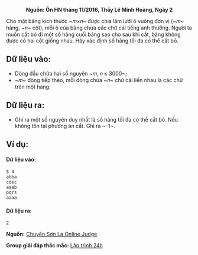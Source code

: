 **<center>Nguồn: Ôn HN tháng 11/2016, Thầy Lê Minh Hoàng, Ngày 2</center>**

Cho một bảng kích thước ~𝑚×𝑛~ được chia làm lưới ô vuông đơn vị (~𝑚~ hàng, ~𝑛~ cột), mỗi ô của bảng chứa các chữ cái tiếng anh thường. Người ta muốn cắt bỏ đi một số hàng cuối bảng sao cho sau khi cắt, bảng không được có hai cột giống nhau. Hãy xác định số hàng tối đa có thể cắt bỏ.

## Dữ liệu vào:
- Dòng đầu chứa hai số nguyên ~𝑚, 𝑛 ≤ 3000~;
- ~𝑚~ dòng tiếp theo, mỗi dòng chứa ~𝑛~ chữ cái liền nhau là các chữ trên một hàng.

## Dữ liệu ra:
- Ghi ra một số nguyên duy nhất là số hàng tối đa có thể cắt bỏ. Nếu không tồn tại phương án cắt. Ghi ra ~-1~.

## Ví dụ:
#### Dữ liệu vào:
```
5 4
abba
cdec
aaab
pqrs
aaaa
```

#### Dữ liệu ra:
```
2
```
**Nguồn:** [Chuyên Sơn La Online Judge](http://csloj.ddns.net/)

**Group giải đáp thắc mắc:** [Lập trình 24h](https://www.facebook.com/groups/1386904321519984)